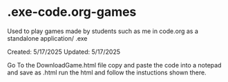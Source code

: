 # .exe-code.org-games
Used to play games made by students such as me in code.org as a standalone application/ .exe

Created: 5/17/2025 Updated: 5/17/2025

Go To the DownloadGame.html file copy and paste the code into a notepad and save as .html run the html and follow the instuctions shown there.
